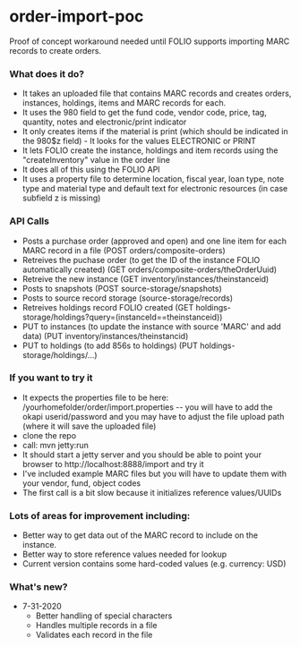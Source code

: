 # order-import-poc
Proof of concept workaround needed until FOLIO supports importing MARC records to create orders.

### What does it do?
* It takes an uploaded file that contains MARC records and creates orders, instances, holdings, items and MARC records for each.
* It uses the 980 field to get the fund code, vendor code, price, tag, quantity, notes and electronic/print indicator
* It only creates items if the material is print (which should be indicated in the 980$z field) - It looks for the values ELECTRONIC or PRINT
* It lets FOLIO create the instance, holdings and item records using the "createInventory" value in the order line
* It does all of this using the FOLIO API
* It uses a property file to determine location, fiscal year, loan type, note type and material type and default text for electronic resources (in case subfield z is missing)

### API Calls
* Posts a purchase order (approved and open) and one line item for each MARC record in a file (POST orders/composite-orders)
* Retreives the puchase order (to get the ID of the instance FOLIO automatically created) (GET orders/composite-orders/theOrderUuid)
* Retreive the new instance (GET inventory/instances/theinstanceid)
* Posts to snapshots (POST source-storage/snapshots)
* Posts to source record storage (source-storage/records)
* Retreives holdings record FOLIO created (GET holdings-storage/holdings?query=(instanceId==theinstanceid))
* PUT to instances (to update the instance with source 'MARC' and add data)  (PUT inventory/instances/theinstancid)
* PUT to holdings (to add 856s to holdings) (PUT holdings-storage/holdings/...)

### If you want to try it 
* It expects the properties file to be here: /yourhomefolder/order/import.properties  -- you will have to add the okapi userid/password and you may have to adjust the file upload path (where it will save the uploaded file)
* clone the repo
* call: mvn jetty:run
* It should start a jetty server and you should be able to point your browser to http://localhost:8888/import and try it
* I've included example MARC files but you will have to update them with your vendor, fund, object codes
* The first call is a bit slow because it initializes reference values/UUIDs

### Lots of areas for improvement including:
* Better way to get data out of the MARC record to include on the instance. 
* Better way to store reference values needed for lookup
* Current version contains some hard-coded values (e.g. currency: USD)

### What's new?
* 7-31-2020
  - Better handling of special characters
  - Handles multiple records in a file
  - Validates each record in the file 





